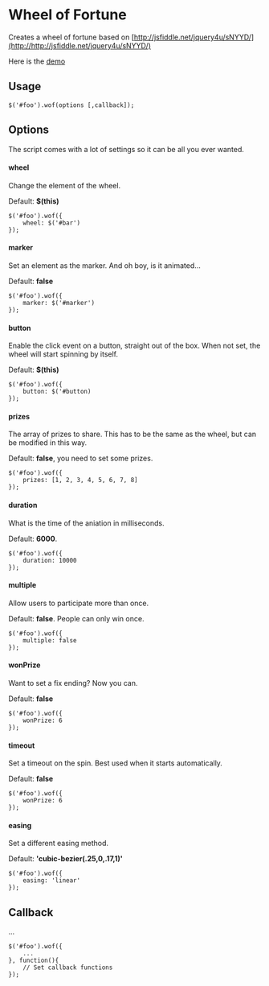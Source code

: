 # Wheel of Fortune

Creates a wheel of fortune based on [http://jsfiddle.net/jquery4u/sNYYD/](http://http://jsfiddle.net/jquery4u/sNYYD/)

Here is the <a href="http://turboturbo.be/playground/Wheel-of-Fortune/" target="_blank">demo</a>

## Usage

	$('#foo').wof(options [,callback]);

## Options
The script comes with a lot of settings so it can be all you ever wanted.

#### wheel
Change the element of the wheel.

Default: **$(this)**

	$('#foo').wof({
		wheel: $('#bar')
	});
	
#### marker
Set an element as the marker. And oh boy, is it animated...

Default: **false**

	$('#foo').wof({
		marker: $('#marker')
	});

#### button
Enable the click event on a button, straight out of the box. When not set, the wheel will start spinning by itself.

Default: **$(this)**

	$('#foo').wof({
		button: $('#button)
	});

#### prizes
The array of prizes to share. This has to be the same as the wheel, but can be modified in this way.

Default: **false**, you need to set some prizes.

	$('#foo').wof({
		prizes: [1, 2, 3, 4, 5, 6, 7, 8]
	});

#### duration
What is the time of the aniation in milliseconds.

Default: **6000**.

	$('#foo').wof({
		duration: 10000
	});
	
#### multiple
Allow users to participate more than once.

Default: **false**. People can only win once.

	$('#foo').wof({
		multiple: false
	});

#### wonPrize
Want to set a fix ending? Now you can.

Default: **false**

	$('#foo').wof({
		wonPrize: 6
	});

#### timeout
Set a timeout on the spin. Best used when it starts automatically.

Default: **false**

	$('#foo').wof({
		wonPrize: 6
	});
	
#### easing
Set a different easing method.

Default: **'cubic-bezier(.25,0,.17,1)'**

	$('#foo').wof({
		easing: 'linear'
	});

## Callback
...

	$('#foo').wof({
		...
	}, function(){
		// Set callback functions
	});